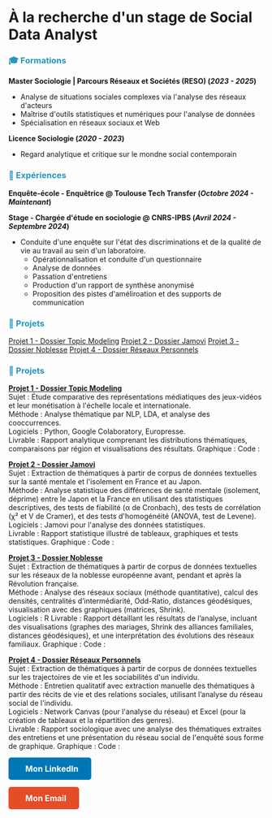 # À la recherche d'un stage de Social Data Analyst

### <span style="color:#2596BE;">🎓 Formations</span>
**Master Sociologie | Parcours Réseaux et Sociétés (RESO) (_2023 - 2025_)**
- Analyse de situations sociales complexes via l'analyse des réseaux d'acteurs
- Maîtrise d'outils statistiques et numériques pour l'analyse de données
- Spécialisation en réseaux sociaux et Web

**Licence Sociologie (_2020 - 2023_)**
- Regard analytique et critique sur le mondne social contemporain

### <span style="color:#2596BE;">💼 Expériences</span>
**Enquête-école - Enquêtrice
@ Toulouse Tech Transfer (_Octobre 2024 - Maintenant_)**

**Stage - Chargée d'étude en sociologie
@ CNRS-IPBS (_Avril 2024 - Septembre 2024_)**
- Conduite d'une enquête sur l'état des discriminations et de la qualité de vie au travail au sein d'un laboratoire.
  - Opérationnalisation et conduite d'un questionnaire
  - Analyse de données
  - Passation d'entretiens
  - Production d'un rapport de synthèse anonymisé
  - Proposition des pistes d'améliroation et des supports de communication

### <span style="color:#2596BE;">📂 Projets</span>

[Projet 1 - Dossier Topic Modeling](/mesdocuments/dossier_topicmodeling.pdf)
[Projet 2 - Dossier Jamovi](/mesdocuments/dossier_jamovi.pdf)
[Projet 3 - Dossier Noblesse](/mesdocuments/dossier_noblesse.pdf)
[Projet 4 - Dossier Réseaux Personnels](/mesdocuments/dossier_réseauxpersonnels.pdf)

### <span style="color:#2596BE;">📂 Projets</span>

**[Projet 1 - Dossier Topic Modeling](/mesdocuments/dossier_topicmodeling.pdf)**  
Sujet : Étude comparative des représentations médiatiques des jeux-vidéos et leur monétisation à l'échelle locale et internationale.  
Méthode : Analyse thématique par NLP, LDA, et analyse des cooccurrences.  
Logiciels : Python, Google Colaboratory, Europresse.  
Livrable : Rapport analytique comprenant les distributions thématiques, comparaisons par région et visualisations des résultats.
Graphique :
Code : 

**[Projet 2 - Dossier Jamovi](/mesdocuments/dossier_jamovi.pdf)**  
Sujet : Extraction de thématiques à partir de corpus de données textuelles sur la santé mentale et l'isolement en France et au Japon.  
Méthode : Analyse statistique des différences de santé mentale (isolement, déprime) entre le Japon et la France en utilisant des statistiques descriptives, des tests de fiabilité (α de Cronbach), des tests de corrélation (χ² et V de Cramer), et des tests d'homogénéité (ANOVA, test de Levene).  
Logiciels : Jamovi pour l'analyse des données statistiques.  
Livrable : Rapport statistique illustré de tableaux, graphiques et tests statistiques.
Graphique : 
Code : 


**[Projet 3 - Dossier Noblesse](/mesdocuments/dossier_noblesse.pdf)**  
Sujet : Extraction de thématiques à partir de corpus de données textuelles sur les réseaux de la noblesse européenne avant, pendant et après la Révolution française.  
Méthode : Analyse des réseaux sociaux (méthode quantitative), calcul des densités, centralités d’intermédiarité, Odd-Ratio, distances géodésiques, visualisation avec des graphiques (matrices, Shrink).  
Logiciels : R 
Livrable : Rapport détaillant les résultats de l’analyse, incluant des visualisations (graphes des mariages, Shrink des alliances familiales, distances géodésiques), et une interprétation des évolutions des réseaux familiaux.
Graphique : 
Code : 


**[Projet 4 - Dossier Réseaux Personnels](/mesdocuments/dossier_réseauxpersonnels.pdf)**  
Sujet : Extraction de thématiques à partir de corpus de données textuelles sur les trajectoires de vie et les sociabilités d'un individu.  
Méthode : Entretien qualitatif avec extraction manuelle des thématiques à partir des récits de vie et des relations sociales, utilisant l’analyse du réseau social de l'individu.  
Logiciels : Network Canvas (pour l'analyse du réseau) et Excel (pour la création de tableaux et la répartition des genres).  
Livrable : Rapport sociologique avec une analyse des thématiques extraites des entretiens et une présentation du réseau social de l'enquêté sous forme de graphique.
Graphique : 
Code : 


<html lang="fr">
<head>
  <meta charset="UTF-8">
  <meta name="viewport" content="width=device-width, initial-scale=1.0">
  <title>Mon Portfolio</title>
  
  <!-- CSS intégré pour les boutons -->
  <style>
    /* Style général des boutons */
    .button {
      display: inline-block;
      padding: 12px 25px;
      font-size: 16px;
      font-weight: bold;
      text-align: center;
      text-decoration: none;
      border-radius: 5px;
      transition: all 0.3s ease;
    }

    /* Style du bouton LinkedIn */
    .button.linkedin {
      background-color: #0077b5; /* Couleur de LinkedIn */
      color: white;
    }

    .button.linkedin:hover {
      background-color: #005f84; /* Couleur plus foncée au survol */
    }

    /* Style du bouton Email */
    .button.email {
      background-color: #e44d26; /* Couleur de l'email */
      color: white;
    }

    .button.email:hover {
      background-color: #b43d19; /* Couleur plus foncée au survol */
    }

    /* Ajouter un peu d'espace entre l'icône et le texte */
    .button i {
      margin-right: 8px;
    }
  </style>
  
</head>
<body>
  <!-- Bouton LinkedIn avec icône -->
  <p><a href="https://www.linkedin.com/in/ma%C3%ABlys-fran%C3%A7ois" class="button linkedin"><i class="fab fa-linkedin"></i> Mon LinkedIn</a></p>
  <!-- Bouton Email avec icône -->
  <p><a href="mailto:maelys.francois31@gmail.com" class="button email"><i class="fas fa-envelope"></i> Mon Email</a></p>
  <!-- Ajouter le lien vers Font Awesome pour les icônes -->
  <script src="https://cdnjs.cloudflare.com/ajax/libs/font-awesome/5.15.3/js/all.min.js"></script>
</body>
</html>
